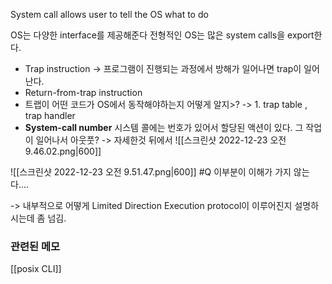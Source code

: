 System call allows user to tell the OS what to do 

OS는 다양한 interface를 제공해준다
전형적인 OS는 많은 system calls을 export한다. 

- Trap instruction 
-> 프로그램이 진행되는 과정에서 방해가 일어나면 trap이 일어난다. 
- Return-from-trap instruction 
- 트랩이 어떤 코드가 OS에서 동작해야하는지 어떻게 알지>?
-> 1. trap table , trap handler
- **System-call number**
시스템 콜에는 번호가 있어서 할당된 액션이 있다. 그 작업이 일어나서 아웃풋?
-> 자세한것 뒤에서 
![[스크린샷 2022-12-23 오전 9.46.02.png|600]]

![[스크린샷 2022-12-23 오전 9.51.47.png|600]]
#Q 이부분이 이해가 가지 않는다....

-> 내부적으로 어떻게 Limited Direction Execution protocol이 이루어진지 설명하시는데 좀 넘김.




### 관련된 메모
[[posix CLI]]